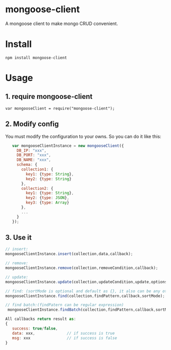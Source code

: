  # mongoose-client
 A mongoose client to make mongo CRUD convenient.
 
 # Install 
 `npm install mongoose-client`
 
 # Usage 
 ## 1. require mongoose-client
 ```
 var mongooseClient = require("mongoose-client");
 ```
 ## 2. Modify config
 You must modify the configuration to your owns.
 So you can do it like this:
 ```js
    var mongooseClientInstance = new mongooseClient({
      DB_IP: "xxx",
      DB_PORT: "xxx",
      DB_NAME: "xxx",
      schema: {
        collection1: {
          key1: {type: String},
          key2: {type: String}
        },
        collection2: {
          key1: {type: String},
          key2: {type: JSON},
          key3: {type: Array}
        },
        ... 
      }
    });
 ```
 
 ## 3. Use it
 ```js
 // insert:
 mongooseClientInstance.insert(collection,data,callback);
 
 // remove:
 mongooseClientInstance.remove(collection,removeCondition,callback);
 
 // update:
 mongooseClientInstance.update(collection,updateCondition,update,options,callback);
 
 // find: (sortMode is optional and default as {}, it also can be any other field such as {_id: -1} indicate results sorted by _id descrease)
 mongooseClientInstance.find(collection,findPattern,callback,sortMode);
 
 // find batch:(findPatern can be regular expression)
  mongooseClientInstance.findBatch(collection,findPattern,callback,sortMode);

All callbacks return result as:
{
	success: true/false,
	data: xxx,              // if success is true
	msg: xxx		        // if success is false
}	
 ```
